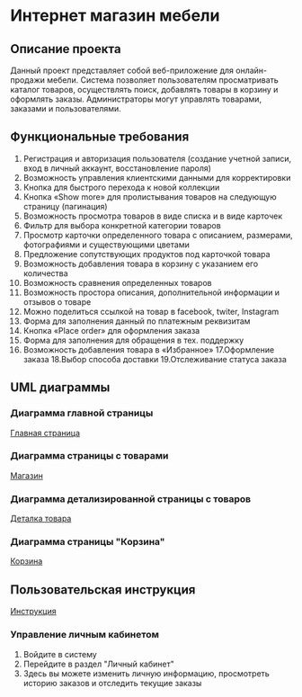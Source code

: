 # Интернет магазин мебели
## Описание проекта

Данный проект представляет собой веб-приложение для онлайн-продажи мебели. Система позволяет пользователям просматривать каталог товаров, осуществлять поиск, добавлять товары в корзину и оформлять заказы. Администраторы могут управлять товарами, заказами и пользователями.

## Функциональные требования

1. Регистрация и авторизация пользователя (создание учетной записи, вход в личный аккаунт, восстановление пароля)
2. Возможность управления клиентскими данными для корректировки
3. Кнопка для быстрого перехода к новой коллекции
4. Кнопка «Show more» для пролистывания товаров на следующую страницу (пагинация)
5. Возможность просмотра товаров в виде списка и в виде карточек
6. Фильтр для выбора конкретной категории товаров
7. Просмотр карточки определенного товара с описанием, размерами, фотографиями и существующими цветами
8. Предложение сопутствующих продуктов под карточкой товара
9. Возможность добавления товара в корзину с указанием его количества
10. Возможность сравнения определенных товаров
11. Возможность простора описания, дополнительной информации и отзывов о товаре
12. Можно поделиться ссылкой на товар в facebook, twiter, Instagram
13. Форма для заполнения данный по платежным реквизитам
14. Кнопка «Place order» для оформления заказа
15. Форма для заполнения для обращения в тех. поддержку
16. Возможность добавления товара в «Избранное»
17.Оформление заказа
18.Выбор способа доставки
19.Отслеживание статуса заказа

## UML диаграммы

### Диаграмма главной страницы
[Главная страница](https://github.com/Dzhanet29/Pet_project_SA/blob/main/Home.png)

### Диаграмма страницы с товарами
[Магазин](https://github.com/Dzhanet29/Pet_project_SA/blob/main/Shope.png)

### Диаграмма детализированной страницы с товаров
[Деталка товара](https://github.com/Dzhanet29/Pet_project_SA/blob/main/DetailPage.png)

### Диаграмма страницы "Корзина"
[Корзина](https://github.com/Dzhanet29/Pet_project_SA/blob/main/Cart.png)

## Пользовательская инструкция
[Инструкция](https://github.com/Dzhanet29/Pet_project_SA/blob/main/Пользовательская_инструкция_к_проекту.pdf)

### Управление личным кабинетом
1. Войдите в систему
2. Перейдите в раздел "Личный кабинет"
3. Здесь вы можете изменить личную информацию, просмотреть историю заказов и отследить текущие заказы
